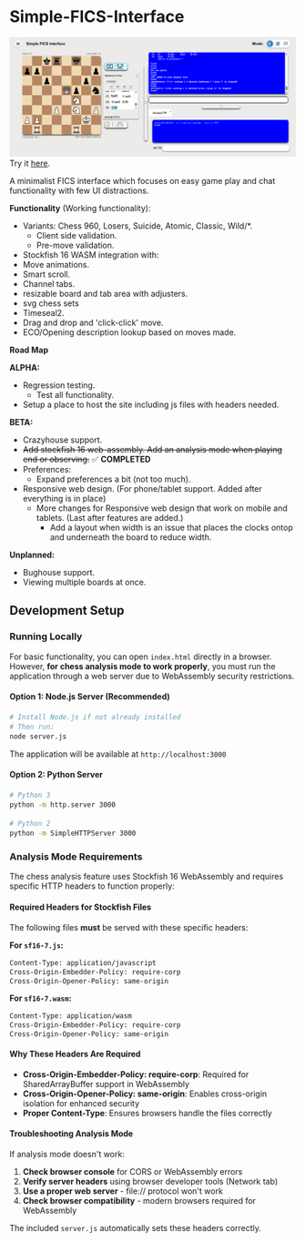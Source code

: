 # Simple-FICS-Interface
<img src="screenshot.png">
Try it <a href="https://cday-with-ai.github.io/Simple-FICS-Interface/" target="_blank">here</a>.


A minimalist FICS interface which focuses on easy game play and chat functionality with few UI distractions.

**Functionality** (Working functionality):
- Variants: Chess 960, Losers, Suicide, Atomic, Classic, Wild/*.
  - Client side validation.
  - Pre-move validation.
- Stockfish 16 WASM integration with:
- Move animations.
- Smart scroll.
- Channel tabs.
- resizable board and tab area with adjusters.
- svg chess sets
- Timeseal2.
- Drag and drop and 'click-click' move.
- ECO/Opening description lookup based on moves made.

**Road Map**

**ALPHA:**

  - Regression testing.
    - Test all functionality.
  - Setup a place to host the site including js files with headers needed.

**BETA:**

- Crazyhouse support.
- ~~Add stockfish 16 web-assembly. Add an analysis mode when playing end or observing.~~ ✅ **COMPLETED**
- Preferences:
  - Expand preferences a bit (not too much).
- Responsive web design. (For phone/tablet support. Added after everything is in place)
  - More changes for Responsive web design that work on mobile and tablets. (Last after features are added.)
    - Add a layout when width is an issue that places the clocks ontop and underneath the board to reduce width.

**Unplanned:**

- Bughouse support.
- Viewing multiple boards at once.

## Development Setup

### Running Locally

For basic functionality, you can open `index.html` directly in a browser. However, **for chess analysis mode to work properly**, you must run the application through a web server due to WebAssembly security restrictions.

#### Option 1: Node.js Server (Recommended)
```bash
# Install Node.js if not already installed
# Then run:
node server.js
```

The application will be available at `http://localhost:3000`

#### Option 2: Python Server
```bash
# Python 3
python -m http.server 3000

# Python 2
python -m SimpleHTTPServer 3000
```

### Analysis Mode Requirements

The chess analysis feature uses Stockfish 16 WebAssembly and requires specific HTTP headers to function properly:

#### Required Headers for Stockfish Files
The following files **must** be served with these specific headers:

**For `sf16-7.js`:**
```
Content-Type: application/javascript
Cross-Origin-Embedder-Policy: require-corp
Cross-Origin-Opener-Policy: same-origin
```

**For `sf16-7.wasm`:**
```
Content-Type: application/wasm
Cross-Origin-Embedder-Policy: require-corp
Cross-Origin-Opener-Policy: same-origin
```

#### Why These Headers Are Required
- **Cross-Origin-Embedder-Policy: require-corp**: Required for SharedArrayBuffer support in WebAssembly
- **Cross-Origin-Opener-Policy: same-origin**: Enables cross-origin isolation for enhanced security
- **Proper Content-Type**: Ensures browsers handle the files correctly

#### Troubleshooting Analysis Mode
If analysis mode doesn't work:
1. **Check browser console** for CORS or WebAssembly errors
2. **Verify server headers** using browser developer tools (Network tab)
3. **Use a proper web server** - file:// protocol won't work
4. **Check browser compatibility** - modern browsers required for WebAssembly

The included `server.js` automatically sets these headers correctly.